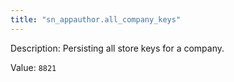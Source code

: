 ```yaml
---
title: "sn_appauthor.all_company_keys"
---
```


Description: Persisting all store keys for a company.

Value: `8821`